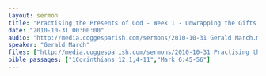 ```yaml
---
layout: sermon
title: "Practising the Presents of God - Week 1 - Unwrapping the Gifts."
date: "2010-10-31 00:00:00"
audio: "http://media.coggesparish.com/sermons/2010-10-31 Gerald March.mp3"
speaker: "Gerald March"
files: ["http://media.coggesparish.com/sermons/2010-10-31 Practising the Presents of God - Week 1 - Unwrapping the Gifts.pdf"]
bible_passages: ["1Corinthians 12:1,4-11","Mark 6:45-56"]
---
```

